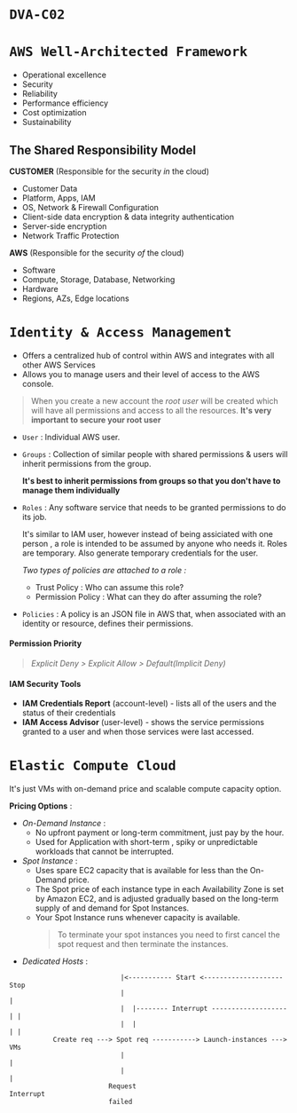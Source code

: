 # `DVA-C02`

# `AWS Well-Architected Framework`

- Operational excellence
- Security
- Reliability	
- Performance efficiency
- Cost optimization
- Sustainability

## The Shared Responsibility Model
**CUSTOMER** (Responsible for the security *in* the cloud)

- Customer Data
- Platform, Apps, IAM
- OS, Network & Firewall Configuration
- Client-side data encryption & data integrity authentication
- Server-side encryption
- Network Traffic Protection

**AWS** (Responsible for the security *of* the cloud)

- Software
- Compute, Storage, Database, Networking
- Hardware
- Regions, AZs, Edge locations

# `Identity & Access Management`

- Offers a centralized hub of control within AWS and integrates with all other AWS Services 
- Allows you to manage users and their level of access to the AWS console.

>When you create a new account the *root user* will be created which will have all permissions and access to all the resources. 
**It's very important to secure your root user**

- `User` : Individual AWS user.

- `Groups` : Collection of similar people with shared permissions & users will inherit permissions from the group.

    **It's best to inherit permissions from groups so that you don't have to manage them individually**

- `Roles` : Any software service that needs to be granted permissions to do its job. 

    It's similar to IAM user, however instead of being assiciated with one person , a role is intended to be assumed by anyone who needs it. Roles are temporary. Also generate temporary credentials for the user.

    *Two types of policies are attached to a role :*
    - Trust Policy : Who can assume this role?
    - Permission Policy : What can they do after assuming the role?

- `Policies` : A policy is an JSON file in AWS that, when associated with an identity or resource, defines their permissions.

#### Permission Priority
>*Explicit Deny > Explicit Allow > Default(Implicit Deny)*

#### IAM Security Tools
- **IAM Credentials Report** (account-level) - lists all of the users and the status of their credentials
- **IAM Access Advisor** (user-level) - shows the service permissions granted to a user and when those services were last accessed.

# `Elastic Compute Cloud`

It's just VMs with on-demand price and scalable compute capacity option.

**Pricing Options** : 
- *On-Demand Instance* : 
    - No upfront payment or long-term commitment, just pay by the hour.
    - Used for Application with short-term , spiky or unpredictable workloads that cannot be interrupted.
- *Spot Instance* : 
    - Uses spare EC2 capacity that is available for less than the On-Demand price.
    - The Spot price of each instance type in each Availability Zone is set by Amazon EC2, and is adjusted gradually based on the long-term supply of and demand for Spot Instances.
    - Your Spot Instance runs whenever capacity is available.
        >To terminate your spot instances you need to first cancel the spot request and then terminate the instances.
- *Dedicated Hosts* : 

```
                            |<----------- Start <-------------------- Stop
                            |                                           |
                            |  |-------- Interrupt -------------------| |                            
                            |  |                                      | |
           Create req ---> Spot req -----------> Launch-instances ---> VMs
                            |                                           |
                            |                                           |
                         Request                                     Interrupt
                         failed
```

